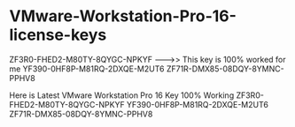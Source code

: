 # VMware-Workstation-Pro-16-license-keys

ZF3R0-FHED2-M80TY-8QYGC-NPKYF --->> This key is 100% worked for me YF390-0HF8P-M81RQ-2DXQE-M2UT6 ZF71R-DMX85-08DQY-8YMNC-PPHV8

Here is Latest VMware Workstation Pro 16 Key 100% Working ZF3R0-FHED2-M80TY-8QYGC-NPKYF YF390-0HF8P-M81RQ-2DXQE-M2UT6 ZF71R-DMX85-08DQY-8YMNC-PPHV8
